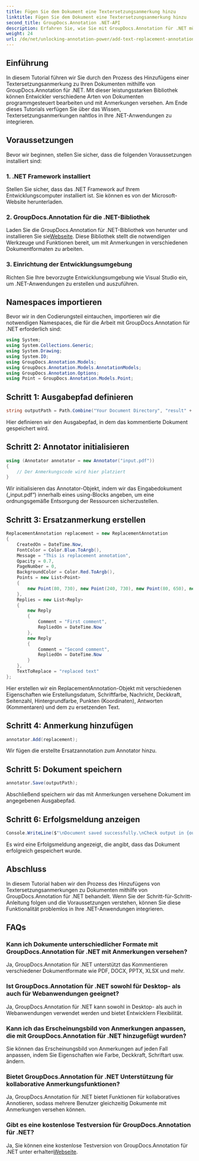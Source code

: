 ```yaml
---
title: Fügen Sie dem Dokument eine Textersetzungsanmerkung hinzu
linktitle: Fügen Sie dem Dokument eine Textersetzungsanmerkung hinzu
second_title: GroupDocs.Annotation .NET-API
description: Erfahren Sie, wie Sie mit GroupDocs.Annotation für .NET mühelos Textersetzungsanmerkungen zu Ihren .NET-Dokumenten hinzufügen. Erweitern Sie Ihre Fähigkeiten zur Dokumentenbearbeitung.
weight: 24
url: /de/net/unlocking-annotation-power/add-text-replacement-annotation/
---
```

## Einführung
In diesem Tutorial führen wir Sie durch den Prozess des Hinzufügens einer Textersetzungsanmerkung zu Ihren Dokumenten mithilfe von GroupDocs.Annotation für .NET. Mit dieser leistungsstarken Bibliothek können Entwickler verschiedene Arten von Dokumenten programmgesteuert bearbeiten und mit Anmerkungen versehen. Am Ende dieses Tutorials verfügen Sie über das Wissen, Textersetzungsanmerkungen nahtlos in Ihre .NET-Anwendungen zu integrieren.
## Voraussetzungen
Bevor wir beginnen, stellen Sie sicher, dass die folgenden Voraussetzungen installiert sind:
### 1. .NET Framework installiert
Stellen Sie sicher, dass das .NET Framework auf Ihrem Entwicklungscomputer installiert ist. Sie können es von der Microsoft-Website herunterladen.
### 2. GroupDocs.Annotation für die .NET-Bibliothek
 Laden Sie die GroupDocs.Annotation für .NET-Bibliothek von herunter und installieren Sie sie[Webseite](https://releases.groupdocs.com/annotation/net/). Diese Bibliothek stellt die notwendigen Werkzeuge und Funktionen bereit, um mit Anmerkungen in verschiedenen Dokumentformaten zu arbeiten.
### 3. Einrichtung der Entwicklungsumgebung
Richten Sie Ihre bevorzugte Entwicklungsumgebung wie Visual Studio ein, um .NET-Anwendungen zu erstellen und auszuführen.

## Namespaces importieren
Bevor wir in den Codierungsteil eintauchen, importieren wir die notwendigen Namespaces, die für die Arbeit mit GroupDocs.Annotation für .NET erforderlich sind:
```csharp
using System;
using System.Collections.Generic;
using System.Drawing;
using System.IO;
using GroupDocs.Annotation.Models;
using GroupDocs.Annotation.Models.AnnotationModels;
using GroupDocs.Annotation.Options;
using Point = GroupDocs.Annotation.Models.Point;
```
## Schritt 1: Ausgabepfad definieren
```csharp
string outputPath = Path.Combine("Your Document Directory", "result" + Path.GetExtension("input.pdf"));
```
Hier definieren wir den Ausgabepfad, in dem das kommentierte Dokument gespeichert wird.
## Schritt 2: Annotator initialisieren
```csharp
using (Annotator annotator = new Annotator("input.pdf"))
{
    // Der Anmerkungscode wird hier platziert
}
```
Wir initialisieren das Annotator-Objekt, indem wir das Eingabedokument („input.pdf“) innerhalb eines using-Blocks angeben, um eine ordnungsgemäße Entsorgung der Ressourcen sicherzustellen.
## Schritt 3: Ersatzanmerkung erstellen
```csharp
ReplacementAnnotation replacement = new ReplacementAnnotation
{
    CreatedOn = DateTime.Now,
    FontColor = Color.Blue.ToArgb(),
    Message = "This is replacement annotation",
    Opacity = 0.7,
    PageNumber = 0,
    BackgroundColor = Color.Red.ToArgb(),
    Points = new List<Point>
    {
        new Point(80, 730), new Point(240, 730), new Point(80, 650), new Point(240, 650)
    },
    Replies = new List<Reply>
    {
        new Reply
        {
            Comment = "First comment",
            RepliedOn = DateTime.Now
        },
        new Reply
        {
            Comment = "Second comment",
            RepliedOn = DateTime.Now
        }
    },
    TextToReplace = "replaced text"
};
```
Hier erstellen wir ein ReplacementAnnotation-Objekt mit verschiedenen Eigenschaften wie Erstellungsdatum, Schriftfarbe, Nachricht, Deckkraft, Seitenzahl, Hintergrundfarbe, Punkten (Koordinaten), Antworten (Kommentaren) und dem zu ersetzenden Text.
## Schritt 4: Anmerkung hinzufügen
```csharp
annotator.Add(replacement);
```
Wir fügen die erstellte Ersatzannotation zum Annotator hinzu.
## Schritt 5: Dokument speichern
```csharp
annotator.Save(outputPath);
```
Abschließend speichern wir das mit Anmerkungen versehene Dokument im angegebenen Ausgabepfad.
## Schritt 6: Erfolgsmeldung anzeigen
```csharp
Console.WriteLine($"\nDocument saved successfully.\nCheck output in {outputPath}.");
```
Es wird eine Erfolgsmeldung angezeigt, die angibt, dass das Dokument erfolgreich gespeichert wurde.

## Abschluss
In diesem Tutorial haben wir den Prozess des Hinzufügens von Textersetzungsanmerkungen zu Dokumenten mithilfe von GroupDocs.Annotation für .NET behandelt. Wenn Sie der Schritt-für-Schritt-Anleitung folgen und die Voraussetzungen verstehen, können Sie diese Funktionalität problemlos in Ihre .NET-Anwendungen integrieren.
## FAQs
### Kann ich Dokumente unterschiedlicher Formate mit GroupDocs.Annotation für .NET mit Anmerkungen versehen?
Ja, GroupDocs.Annotation für .NET unterstützt das Kommentieren verschiedener Dokumentformate wie PDF, DOCX, PPTX, XLSX und mehr.
### Ist GroupDocs.Annotation für .NET sowohl für Desktop- als auch für Webanwendungen geeignet?
Ja, GroupDocs.Annotation für .NET kann sowohl in Desktop- als auch in Webanwendungen verwendet werden und bietet Entwicklern Flexibilität.
### Kann ich das Erscheinungsbild von Anmerkungen anpassen, die mit GroupDocs.Annotation für .NET hinzugefügt wurden?
Sie können das Erscheinungsbild von Anmerkungen auf jeden Fall anpassen, indem Sie Eigenschaften wie Farbe, Deckkraft, Schriftart usw. ändern.
### Bietet GroupDocs.Annotation für .NET Unterstützung für kollaborative Anmerkungsfunktionen?
Ja, GroupDocs.Annotation für .NET bietet Funktionen für kollaboratives Annotieren, sodass mehrere Benutzer gleichzeitig Dokumente mit Anmerkungen versehen können.
### Gibt es eine kostenlose Testversion für GroupDocs.Annotation für .NET?
Ja, Sie können eine kostenlose Testversion von GroupDocs.Annotation für .NET unter erhalten[Webseite](https://releases.groupdocs.com/).